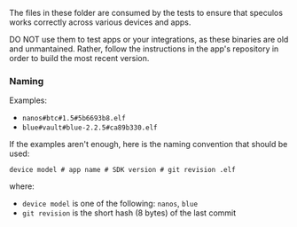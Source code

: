 The files in these folder are consumed by the tests to ensure that speculos
works correctly across various devices and apps.

DO NOT use them to test apps or your integrations, as these  binaries are old
and unmantained. Rather, follow the instructions in the app's repository
in order to build the most recent version.

### Naming

Examples:

- `nanos#btc#1.5#5b6693b8.elf`
- `blue#vault#blue-2.2.5#ca89b330.elf`

If the examples aren't enough, here is the naming convention that should be
used:

```
device model # app name # SDK version # git revision .elf
```

where:

- `device model` is one of the following: `nanos`, `blue`
- `git revision` is the short hash (8 bytes) of the last commit
